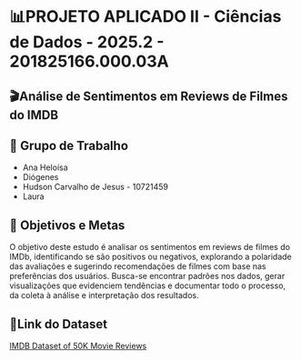 # 📊PROJETO APLICADO II - Ciências de Dados - 2025.2 - 201825166.000.03A

## 🎬Análise de Sentimentos em Reviews de Filmes do IMDB

## 👥 Grupo de Trabalho
- Ana Heloísa
- Diógenes
- Hudson Carvalho de Jesus - 10721459
- Laura

## 🎯 Objetivos e Metas

O objetivo deste estudo é analisar os sentimentos em reviews de filmes do IMDb, identificando se são positivos ou negativos, explorando a polaridade das avaliações e sugerindo recomendações de filmes com base nas preferências dos usuários. Busca-se encontrar padrões nos dados, gerar visualizações que evidenciem tendências e documentar todo o processo, da coleta à análise e interpretação dos resultados.

## 🔗Link do Dataset
[IMDB Dataset of 50K Movie Reviews](https://www.kaggle.com/datasets/vishakhdapat/imdb-movie-reviews)
